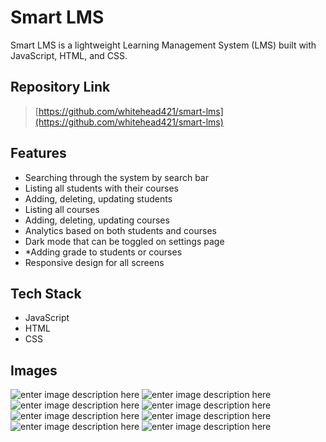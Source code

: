 # Smart LMS

Smart LMS is a lightweight Learning Management System (LMS) built with JavaScript, HTML, and CSS.

## Repository Link

> [https://github.com/whitehead421/smart-lms](https://github.com/whitehead421/smart-lms)

## Features

- Searching through the system by search bar
- Listing all students with their courses
- Adding, deleting, updating students
- Listing all courses
- Adding, deleting, updating courses
- Analytics based on both students and courses
- Dark mode that can be toggled on settings page
- \*Adding grade to students or courses
- Responsive design for all screens

## Tech Stack

- JavaScript
- HTML
- CSS

## Images

![enter image description here](https://i.hizliresim.com/jmr0p8d.png)
![enter image description here](https://i.hizliresim.com/c5l7urd.png)
![enter image description here](https://i.hizliresim.com/s5xtakb.png)
![enter image description here](https://i.hizliresim.com/8dpb96t.png)
![enter image description here](https://i.hizliresim.com/bp4qzth.png)
![enter image description here](https://i.hizliresim.com/4e6elrj.png)
![enter image description here](https://i.hizliresim.com/4hy57ot.png)
![enter image description here](https://i.hizliresim.com/1szy5u4.png)
